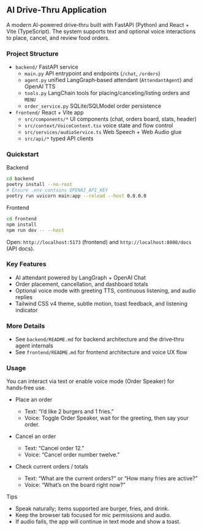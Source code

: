 ## AI Drive‑Thru Application

A modern AI-powered drive‑thru built with FastAPI (Python) and React + Vite (TypeScript). The system supports text and optional voice interactions to place, cancel, and review food orders.

### Project Structure

- `backend/` FastAPI service
  - `main.py` API entrypoint and endpoints (`/chat`, `/orders`)
  - `agent.py` unified LangGraph‑based attendant (`AttendantAgent`) and OpenAI TTS
  - `tools.py` LangChain tools for placing/canceling/listing orders and `MENU`
  - `order_service.py` SQLite/SQLModel order persistence
- `frontend/` React + Vite app
  - `src/components/*` UI components (chat, orders board, stats, header)
  - `src/context/VoiceContext.tsx` voice state and flow control
  - `src/services/audioService.ts` Web Speech + Web Audio glue
  - `src/api/*` typed API clients

### Quickstart

Backend
```bash
cd backend
poetry install --no-root
# Ensure .env contains OPENAI_API_KEY
poetry run uvicorn main:app --reload --host 0.0.0.0
```

Frontend
```bash
cd frontend
npm install
npm run dev -- --host
```

Open: `http://localhost:5173` (frontend) and `http://localhost:8000/docs` (API docs).

### Key Features

- AI attendant powered by LangGraph + OpenAI Chat
- Order placement, cancellation, and dashboard totals
- Optional voice mode with greeting TTS, continuous listening, and audio replies
- Tailwind CSS v4 theme, subtle motion, toast feedback, and listening indicator

### More Details

- See `backend/README.md` for backend architecture and the drive‑thru agent internals
- See `frontend/README.md` for frontend architecture and voice UX flow

### Usage

You can interact via text or enable voice mode (Order Speaker) for hands‑free use.

- Place an order
  - Text: “I’d like 2 burgers and 1 fries.”
  - Voice: Toggle Order Speaker, wait for the greeting, then say your order.

- Cancel an order
  - Text: “Cancel order 12.”
  - Voice: “Cancel order number twelve.”

- Check current orders / totals
  - Text: “What are the current orders?” or “How many fries are active?”
  - Voice: “What’s on the board right now?”

Tips
- Speak naturally; items supported are burger, fries, and drink.
- Keep the browser tab focused for mic permissions and audio.
- If audio fails, the app will continue in text mode and show a toast.

